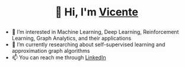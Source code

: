 <!---
vibalcam/vibalcam is a ✨ special ✨ repository because its `README.md` (this file) appears on your GitHub profile.
You can click the Preview link to take a look at your changes.
--->
<h1>
<p align="center">
  👋 Hi, I'm <a href="https://vibalcam.github.io/">Vicente</a>
</p>
</h1>

- 👀 I’m interested in Machine Learning, Deep Learning, Reinforcement Learning, Graph Analytics, and their applications
- 🌱 I’m currently researching about self-supervised learning and approximation graph algorithms
- 📫 You can reach me through [LinkedIn](https://www.linkedin.com/in/vicente-balmaseda/)
<!---
<p align="center">
    <img src="https://skillicons.dev/icons?i=git,was,bash,c,cpp,debian,docker,github,ai,latex,linux,obsidian,py,raspberrypi,sklearn,pytorch" />
</p>
--->
